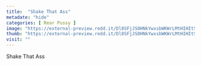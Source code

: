 ```yaml
---
title:  "Shake That Ass"
metadate: "hide"
categories: [ Rear Pussy ]
image: "https://external-preview.redd.it/Dl8SFjJS0HNkYwxsbWKWrLMtHIHItSTfIkqC-E_XqAQ.jpg?auto=webp&s=a8df85a14cfe3e033cf16fb4ca379e8b51e01be6"
thumb: "https://external-preview.redd.it/Dl8SFjJS0HNkYwxsbWKWrLMtHIHItSTfIkqC-E_XqAQ.jpg?width=960&crop=smart&auto=webp&s=888dd703e49fcef453aea05cbb4209546ef6f524"
visit: ""
---
```

Shake That Ass
